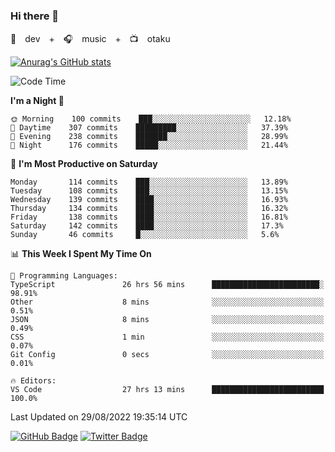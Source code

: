 ### Hi there 👋

🚀　dev　+　🎧　music　+　📺　otaku


[![Anurag's GitHub stats](https://github-readme-stats.vercel.app/api?username=koheitasaka&count_private=true&show_icons=true&theme=monokai)](https://github.com/koheitasaka/github-readme-stats)

<!--START_SECTION:waka-->
![Code Time](http://img.shields.io/badge/Code%20Time-1%2C049%20hrs%2020%20mins-blue)

**I'm a Night 🦉** 

```text
🌞 Morning    100 commits    ███░░░░░░░░░░░░░░░░░░░░░░   12.18% 
🌆 Daytime    307 commits    █████████░░░░░░░░░░░░░░░░   37.39% 
🌃 Evening    238 commits    ███████░░░░░░░░░░░░░░░░░░   28.99% 
🌙 Night      176 commits    █████░░░░░░░░░░░░░░░░░░░░   21.44%

```
📅 **I'm Most Productive on Saturday** 

```text
Monday       114 commits    ███░░░░░░░░░░░░░░░░░░░░░░   13.89% 
Tuesday      108 commits    ███░░░░░░░░░░░░░░░░░░░░░░   13.15% 
Wednesday    139 commits    ████░░░░░░░░░░░░░░░░░░░░░   16.93% 
Thursday     134 commits    ████░░░░░░░░░░░░░░░░░░░░░   16.32% 
Friday       138 commits    ████░░░░░░░░░░░░░░░░░░░░░   16.81% 
Saturday     142 commits    ████░░░░░░░░░░░░░░░░░░░░░   17.3% 
Sunday       46 commits     █░░░░░░░░░░░░░░░░░░░░░░░░   5.6%

```


📊 **This Week I Spent My Time On** 

```text
💬 Programming Languages: 
TypeScript               26 hrs 56 mins      ████████████████████████░   98.91% 
Other                    8 mins              ░░░░░░░░░░░░░░░░░░░░░░░░░   0.51% 
JSON                     8 mins              ░░░░░░░░░░░░░░░░░░░░░░░░░   0.49% 
CSS                      1 min               ░░░░░░░░░░░░░░░░░░░░░░░░░   0.07% 
Git Config               0 secs              ░░░░░░░░░░░░░░░░░░░░░░░░░   0.01%

🔥 Editors: 
VS Code                  27 hrs 13 mins      █████████████████████████   100.0%

```


 Last Updated on 29/08/2022 19:35:14 UTC
<!--END_SECTION:waka-->

[![GitHub Badge](https://img.shields.io/badge/GitHub-100000?style=for-the-badge&logo=github&logoColor=white)](https://github.com/koheitasaka)
[![Twitter Badge](https://img.shields.io/badge/Twitter-1DA1F2?style=for-the-badge&logo=twitter&logoColor=white)](https://twitter.com/sleep_asleep_)
